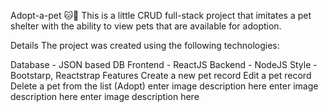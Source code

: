 Adopt-a-pet 🐱🐶
This is a little CRUD full-stack project that imitates a pet shelter with the ability to view pets that are available for adoption.

Details
The project was created using the following technologies:

Database - JSON based DB
Frontend - ReactJS
Backend - NodeJS
Style - Bootstarp, Reactstrap
Features
Create a new pet record
Edit a pet record
Delete a pet from the list (Adopt)
enter image description here
enter image description here
enter image description here
